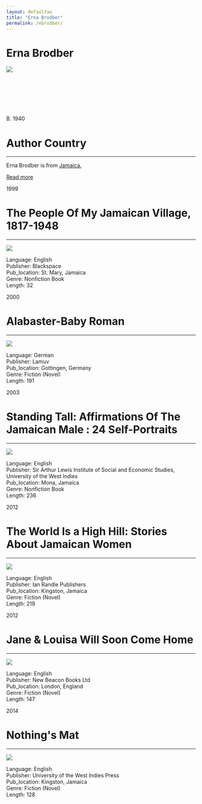 ```yaml
---
layout: defaultau
title: "Erna Brodber"
permalink: /ebrodber/
---
```

<!-- partial:index.partial.html -->
<div class="content">
    <h1>Erna Brodber</h1>
    <div class="quote">
        <div><img src="https://upload.wikimedia.org/wikipedia/commons/a/aa/Erna_Brodber.jpg" class="logo"></div>
    </div>
    <div class="timeline">
        <div style="padding-bottom:100px;"></div>
        <div class="block">
            <div class="date right"><p class="right"> B. 1940 </p></div>
            <div class="dot"></div>
            <div class="left first">
            <div class="author_country">
                <h1>Author Country</h1><hr>
        <div class="aclocation">    <p> Erna Brodber is from <a href="{{ site.baseurl }}/4">Jamaica.</a></p> </div>
                <div class="acreadmore"><a href="https://en.wikipedia.org/wiki/Erna_Brodber" target="_blank">Read more</a></div>
            </div>
            </div>
        </div>
       <div class="block">
            <div class="date left"><p class="left">1999</p></div>
            <div class="dot"></div>
            <div class="right hide">
                <h1>The People Of My Jamaican Village, 1817-1948</h1><hr>
                <p><img src="https://books.google.com/books/content?id=9VEg79KcuDgC&printsec=frontcover&img=1&zoom=5&edge=curl"></p>
                <p>
                Language: English<br/>
                Publisher: Blackspace<br/>
                Pub_location: St. Mary, Jamaica<br/>
                Genre: Nonfiction Book<br/>
                Length: 32<br/>                   </p>
            </div>
        </div>
       <div class="block">
            <div class="date right"><p class="right">2000</p></div>
            <div class="dot"></div>
            <div class="left hide">
                <h1>Alabaster-Baby Roman</h1><hr>
                <p><img src="https://m.media-amazon.com/images/I/317hMnWcKuL._SX318_BO1,204,203,200_.jpg"></p>
                <p>
                Language: German<br/>
                Publisher: Lamuv<br/>
                Pub_location: Gottingen, Germany<br/>
                Genre: Fiction (Novel)<br/>
                Length: 191<br/>                   </p>
            </div>
        </div>
       <div class="block">
            <div class="date right"><p class="right">2003</p></div>
            <div class="dot"></div>
            <div class="left hide">
                <h1>Standing Tall: Affirmations Of The Jamaican Male : 24 Self-Portraits</h1><hr>
                <p><img src="https://m.media-amazon.com/images/I/419Qj0YnHjL._SY291_BO1,204,203,200_QL40_ML2_.jpg"></p>
                <p>
                Language: English<br/>
                Publisher: Sir Arthur Lewis Institute of Social and Economic Studies, University of the West Indies<br/>
                Pub_location: Mona, Jamaica<br/>
                Genre: Nonfiction Book<br/>
                Length: 236<br/>                   </p>
            </div>
        </div>
         <div class="block">
            <div class="date right"><p class="right">2012</p></div>
            <div class="dot"></div>
            <div class="left hide">
                <h1>The World Is a High Hill: Stories About Jamaican Women</h1><hr>
                <p><img src="https://encrypted-tbn3.gstatic.com/images?q=tbn:ANd9GcQkQUC2GN3VoAB4iSB4vOrFs-hEcWCJkt7LKjTtiG2Dh6MeTo6A"></p>
                <p>
                Language: English <br/>
                Publisher: Ian Randle Publishers <br/>
                Pub_location: Kingston, Jamaica <br/>
                Genre: Fiction (Novel) <br/>
                Length: 219 <br/>
                </p>
            </div>
        </div>
       <div class="block">
            <div class="date left"><p class="left">2012</p></div>
            <div class="dot"></div>
            <div class="right hide">
                <h1>Jane & Louisa Will Soon Come Home</h1><hr>
                <p><img src="https://encrypted-tbn3.gstatic.com/images?q=tbn:ANd9GcRfnuDMlYivo_dgNJ6fFkHkC8MCPGSpc1WwZnTeFPVvoSlpdqWL"></p>
                <p>
                Language: English<br/>
                Publisher: New Beacon Books Ltd<br/>
                Pub_location: London, England<br/>
                Genre: Fiction (Novel)<br/>
                Length: 147<br/>                   </p>
            </div>
        </div>
<div class="block">
            <div class="date right"><p class="right">2014</p></div>
            <div class="dot"></div>
            <div class="left hide">
                <h1>Nothing's Mat</h1><hr>
                <p><img src="https://m.media-amazon.com/images/I/51g2WUzHfrL._SX331_BO1,204,203,200_.jpg"></p>
                <p>
                Language: English<br/>
                Publisher: University of the West Indies Press<br/>
                Pub_location: Kingston, Jamaica<br/>
                Genre: Fiction (Novel)<br/>
                Length: 128<br/>                   </p>
            </div>
        </div>
    </div>
  <!-- partial -->
<script src='https://cdnjs.cloudflare.com/ajax/libs/jquery/3.1.1/jquery.min.js'></script><script  src="{{ site.baseurl }}/assets/js/authorscript.js"></script>